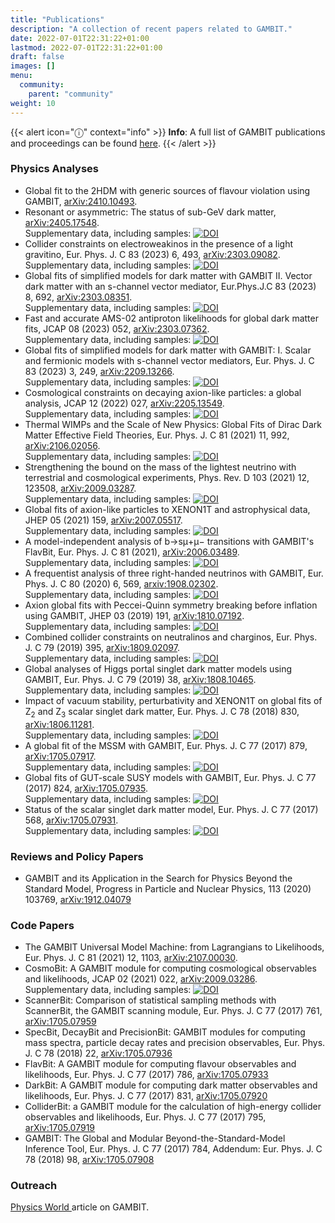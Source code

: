 ```yaml
---
title: "Publications"
description: "A collection of recent papers related to GAMBIT."
date: 2022-07-01T22:31:22+01:00
lastmod: 2022-07-01T22:31:22+01:00
draft: false
images: []
menu:
  community:
    parent: "community"
weight: 10
---
```


{{< alert icon="ⓘ" context="info" >}}
**Info**: A full list of GAMBIT publications and proceedings can be found <a href="https://inspirehep.net/literature?sort=mostrecent&amp;size=25&amp;page=1&amp;q=find%20report%20%2Agambit%2A">here</a>.
{{< /alert >}}

<p>

### Physics Analyses

<ul>
  <li>Global fit to the 2HDM with generic sources of flavour violation using GAMBIT, <a href="https://arxiv.org/abs/2410.10493">arXiv:2410.10493</a>.<br></li>
  <li>Resonant or asymmetric: The status of sub-GeV dark matter, <a href="https://arxiv.org/abs/2405.17548">arXiv:2405.17548</a>.<br>
  Supplementary data, including samples: <a href="https://doi.org/10.5281/zenodo.11232712"><img src="https://zenodo.org/badge/DOI/10.5281/zenodo.11232712.svg" alt="DOI"></a></li>
  <li>Collider constraints on electroweakinos in the presence of a light gravitino, Eur. Phys. J. C 83 (2023) 6, 493, <a href="https://arxiv.org/abs/2303.09082">arXiv:2303.09082</a>.<br>
  Supplementary data, including samples: <a href="https://doi.org/10.5281/zenodo.7704832"><img src="https://zenodo.org/badge/DOI/10.5281/zenodo.7704832.svg" alt="DOI"></a></li>
  <li>Global fits of simplified models for dark matter with GAMBIT II. Vector dark matter with an s-channel vector mediator, Eur.Phys.J.C 83 (2023) 8, 692, <a href="https://arxiv.org/abs/2303.08351">arXiv:2303.08351</a>.<br>
  Supplementary data, including samples: <a href="https://doi.org/10.5281/zenodo.7710586"><img src="https://zenodo.org/badge/DOI/10.5281/zenodo.7710586.svg" alt="DOI"></a></li>
  <li>Fast and accurate AMS-02 antiproton likelihoods for global dark matter fits, JCAP 08 (2023) 052, <a href="https.arxiv.org/abs/2303.07362">arXiv:2303.07362</a>.<br>
  Supplementary data, including samples: <a href="https://doi.org/10.5281/zenodo.7952765"><img src="https://zenodo.org/badge/DOI/10.5281/zenodo.7952765.svg" alt="DOI"></a></li>
  <li>Global fits of simplified models for dark matter with GAMBIT: I. Scalar and fermionic models with s-channel vector mediators, Eur. Phys. J. C 83 (2023) 3, 249, <a href="https://arxiv.org/abs/2209.13266">arXiv:2209.13266</a>.<br>
  Supplementary data, including samples: <a href="https://doi.org/10.5281/zenodo.6615830"><img src="https://zenodo.org/badge/DOI/10.5281/zenodo.6615830.svg" alt="DOI"></a></li>
  <li>Cosmological constraints on decaying axion-like particles: a global analysis, JCAP 12 (2022) 027, <a href="https://arxiv.org/abs/2205.13549">arXiv:2205.13549</a>.<br>
  Supplementary data, including samples: <a href="https://doi.org/10.5281/zenodo.6573347"><img src="https://zenodo.org/badge/DOI/10.5281/zenodo.6573347.svg" alt="DOI"></a></li>
  <li>Thermal WIMPs and the Scale of New Physics: Global Fits of Dirac Dark Matter Effective Field Theories, Eur. Phys. J. C 81 (2021) 11, 992, <a href="https://arxiv.org/abs/2106.02056">arXiv:2106.02056</a>.<br>
  Supplementary data, including samples: <a href="https://doi.org/10.5281/zenodo.4836397"><img src="https://zenodo.org/badge/DOI/10.5281/zenodo.4836397.svg" alt="DOI"></a></li>
  <li>Strengthening the bound on the mass of the lightest neutrino with terrestrial and cosmological experiments, Phys. Rev. D 103 (2021) 12, 123508, <a href="https://arxiv.org/abs/2009.03287">arXiv:2009.03287</a>.<br>
  Supplementary data, including samples: <a href="https://doi.org/10.5281/zenodo.4005381"><img src="https://zenodo.org/badge/DOI/10.5281/zenodo.4005381.svg" alt="DOI"></a></li>
  <li>Global fits of axion-like particles to XENON1T and astrophysical data, JHEP 05 (2021) 159, <a href="https://arxiv.org/abs/2007.05517">arXiv:2007.05517</a>.<br>
  Supplementary data, including samples: <a href="https://doi.org/10.5281/zenodo.4384061"><img src="https://zenodo.org/badge/DOI/10.5281/zenodo.4384061.svg" alt="DOI"></a></li>
  <li>A model-independent analysis of b→sμ+μ− transitions with GAMBIT's FlavBit, Eur. Phys. J. C 81 (2021), <a href="https://arxiv.org/abs/2006.03489">arXiv:2006.03489</a>.<br>
  Supplementary data, including samples: <a href="https://doi.org/10.5281/zenodo.5749787"><img src="https://zenodo.org/badge/DOI/10.5281/zenodo.5749787.svg" alt="DOI"></a></li>
  <li>A frequentist analysis of three right-handed neutrinos with GAMBIT, Eur. Phys. J. C 80 (2020) 6, 569, <a href="https://arxiv.org/abs/1908.02302">arxiv:1908.02302</a>.<br>
Supplementary data, including samples: <a href="https://doi.org/10.5281/zenodo.3334971"><img src="https://zenodo.org/badge/DOI/10.5281/zenodo.3334971.svg" alt="DOI"></a></li>
  <li>Axion global fits with Peccei-Quinn symmetry breaking before inflation using GAMBIT, JHEP 03 (2019) 191, <a href="https://arxiv.org/abs/1810.07192">arXiv:1810.07192</a>.<br>
Supplementary data, including samples: <a href="https://doi.org/10.5281/zenodo.1423692"><img src="https://zenodo.org/badge/DOI/10.5281/zenodo.1423692.svg" alt="DOI"></a></li>
  <li>Combined collider constraints on neutralinos and charginos, Eur. Phys. J. C 79 (2019) 395, <a href="https://arxiv.org/abs/1809.02097">arXiv:1809.02097</a>.<br>
Supplementary data, including samples: <a href="https://doi.org/10.5281/zenodo.1410335"><img \="\" src="https://zenodo.org/badge/DOI/10.5281/zenodo.1410335.svg" alt="DOI"></a>
  </li>
  <li>Global analyses of Higgs portal singlet dark matter models using GAMBIT, Eur. Phys. J. C 79 (2019) 38, <a href="https://arxiv.org/abs/1808.10465">arXiv:1808.10465</a>.<br>
Supplementary data, including samples: <a href="https://doi.org/10.5281/zenodo.1400654"><img src="https://zenodo.org/badge/DOI/10.5281/zenodo.1400654.svg" alt="DOI"></a></li>
  <li>Impact of vacuum stability, perturbativity and XENON1T on global fits of Z<sub>2</sub> and Z<sub>3</sub> scalar singlet dark matter, Eur. Phys. J. C 78 (2018) 830, <a href="https://arxiv.org/abs/1806.11281">arXiv:1806.11281</a>.<br>
      Supplementary data, including samples: <a href="https://doi.org/10.5281/zenodo.1298566"><img src="https://www.zenodo.org/badge/DOI/10.5281/zenodo.1298566.svg" alt="DOI"></a></li>
  <li>A global fit of the MSSM with GAMBIT, Eur. Phys. J. C 77 (2017) 879, <a href="https://arxiv.org/abs/1705.07917">arXiv:1705.07917</a>.<br>
      Supplementary data, including samples: <a href="https://doi.org/10.5281/zenodo.801639"><img src="https://zenodo.org/badge/DOI/10.5281/zenodo.801639.svg" alt="DOI"></a></li>
  <li>Global fits of GUT-scale SUSY models with GAMBIT, Eur. Phys. J. C 77 (2017) 824, <a href="https://arxiv.org/abs/1705.07935">arXiv:1705.07935</a>.<br>
      Supplementary data, including samples: <a href="https://doi.org/10.5281/zenodo.801641"><img src="https://www.zenodo.org/badge/DOI/10.5281/zenodo.801641.svg" alt="DOI"></a></li>
  <li>Status of the scalar singlet dark matter model, Eur. Phys. J. C 77 (2017) 568, <a href="https://arxiv.org/abs/1705.07931">arXiv:1705.07931</a>.<br>
      Supplementary data, including samples: <a href="https://doi.org/10.5281/zenodo.801510"><img src="https://www.zenodo.org/badge/DOI/10.5281/zenodo.801510.svg" alt="DOI"></a></li>
</li></ul>
<p>

### Reviews and Policy Papers

<ul>
  <li>GAMBIT and its Application in the Search for Physics Beyond the Standard Model, Progress in Particle and Nuclear Physics, 113 (2020) 103769, <a href="https://arxiv.org/abs/1912.04079">arXiv:1912.04079</a> </li>
</ul>
<p>

### Code Papers

<ul>
  <li>The GAMBIT Universal Model Machine: from Lagrangians to Likelihoods, Eur. Phys. J. C 81 (2021) 12, 1103, <a href="https://arxiv.org/abs/2107.00030">arXiv:2107.00030</a>.<br>
  <li>CosmoBit: A GAMBIT module for computing cosmological observables and likelihoods, JCAP 02 (2021) 022, <a href="https://arxiv.org/abs/2009.03286">arXiv:2009.03286</a>.<br>
Supplementary data, including samples: <a href="https://doi.org/10.5281/zenodo.3975642"><img src="https://zenodo.org/badge/DOI/10.5281/zenodo.3975642.svg" alt="DOI"></a></li>
  <li>ScannerBit: Comparison of statistical sampling methods with ScannerBit, the GAMBIT scanning module, Eur. Phys. J. C 77 (2017) 761, <a href="https://arxiv.org/abs/1705.07959">arXiv:1705.07959</a> </li>
  <li>SpecBit, DecayBit and PrecisionBit: GAMBIT modules for computing mass spectra, particle decay rates and precision observables, Eur. Phys. J. C 78 (2018) 22, <a href="https://arxiv.org/abs/1705.07936">arXiv:1705.07936</a> </li>
  <li>FlavBit: A GAMBIT module for computing flavour observables and likelihoods, Eur. Phys. J. C 77 (2017) 786, <a href="https://arxiv.org/abs/1705.07933">arXiv:1705.07933</a> </li>
  <li>DarkBit: A GAMBIT module for computing dark matter observables and likelihoods, Eur. Phys. J. C 77 (2017) 831, <a href="https://arxiv.org/abs/1705.07920">arXiv:1705.07920</a></li>
  <li>ColliderBit: a GAMBIT module for the calculation of high-energy collider observables and likelihoods, Eur. Phys. J. C 77 (2017) 795, <a href="https://arxiv.org/abs/1705.07919 ">arXiv:1705.07919</a> </li>
  <li>GAMBIT: The Global and Modular Beyond-the-Standard-Model Inference Tool, Eur. Phys. J. C 77 (2017) 784, Addendum: Eur. Phys. J. C 78 (2018) 98, <a href="https://arxiv.org/abs/1705.07908">arXiv:1705.07908</a> </li>
</li></ul>

### Outreach
<a href="https://iopscience.iop.org/article/10.1088/2058-7058/30/3/38/pdf">Physics World </a> article on GAMBIT.
